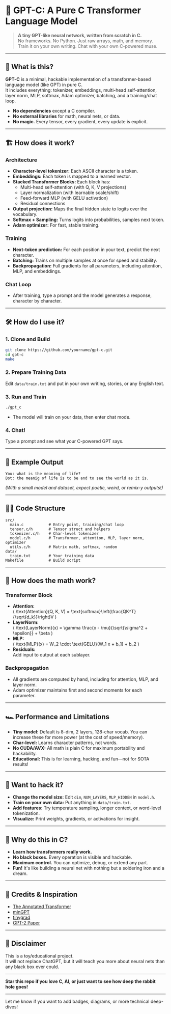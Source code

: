 # 🧠 GPT-C: A Pure C Transformer Language Model

> **A tiny GPT-like neural network, written from scratch in C.**  
> No frameworks. No Python. Just raw arrays, math, and memory.  
> Train it on your own writing. Chat with your own C-powered muse.

---

## 🚀 What is this?

**GPT-C** is a minimal, hackable implementation of a transformer-based language model (like GPT) in pure C.  
It includes everything: tokenizer, embeddings, multi-head self-attention, layer norm, MLP, softmax, Adam optimizer, batching, and a training/chat loop.

- **No dependencies** except a C compiler.
- **No external libraries** for math, neural nets, or data.
- **No magic.** Every tensor, every gradient, every update is explicit.

---

## 🏗️ How does it work?

### **Architecture**
- **Character-level tokenizer:** Each ASCII character is a token.
- **Embeddings:** Each token is mapped to a learned vector.
- **Stacked Transformer Blocks:** Each block has:
  - Multi-head self-attention (with Q, K, V projections)
  - Layer normalization (with learnable scale/shift)
  - Feed-forward MLP (with GELU activation)
  - Residual connections
- **Output projection:** Maps the final hidden state to logits over the vocabulary.
- **Softmax + Sampling:** Turns logits into probabilities, samples next token.
- **Adam optimizer:** For fast, stable training.

### **Training**
- **Next-token prediction:** For each position in your text, predict the next character.
- **Batching:** Trains on multiple samples at once for speed and stability.
- **Backpropagation:** Full gradients for all parameters, including attention, MLP, and embeddings.

### **Chat Loop**
- After training, type a prompt and the model generates a response, character by character.

---

## 🛠️ How do I use it?

### 1. **Clone and Build**
```sh
git clone https://github.com/yourname/gpt-c.git
cd gpt-c
make
```

### 2. **Prepare Training Data**
Edit `data/train.txt` and put in your own writing, stories, or any English text.

### 3. **Run and Train**
```sh
./gpt_c
```
- The model will train on your data, then enter chat mode.

### 4. **Chat!**
Type a prompt and see what your C-powered GPT says.

---

## 🧬 Example Output

```
You: what is the meaning of life?
Bot: the meanig of life is to be and to see the world as it is.
```

*(With a small model and dataset, expect poetic, weird, or remix-y outputs!)*

---

## 🧑‍💻 Code Structure

```
src/
  main.c           # Entry point, training/chat loop
  tensor.c/h       # Tensor struct and helpers
  tokenizer.c/h    # Char-level tokenizer
  model.c/h        # Transformer, attention, MLP, layer norm, optimizer
  utils.c/h        # Matrix math, softmax, random
data/
  train.txt        # Your training data
Makefile           # Build script
```

---

## 🧠 How does the math work?

### **Transformer Block**
- **Attention:**  
  \( \text{Attention}(Q, K, V) = \text{softmax}\left(\frac{QK^T}{\sqrt{d_k}}\right)V \)
- **LayerNorm:**  
  \( \text{LayerNorm}(x) = \gamma \frac{x - \mu}{\sqrt{\sigma^2 + \epsilon}} + \beta \)
- **MLP:**  
  \( \text{MLP}(x) = W_2 \cdot \text{GELU}(W_1 x + b_1) + b_2 \)
- **Residuals:**  
  Add input to output at each sublayer.

### **Backpropagation**
- All gradients are computed by hand, including for attention, MLP, and layer norm.
- Adam optimizer maintains first and second moments for each parameter.

---

## 🏎️ Performance and Limitations

- **Tiny model:** Default is 8-dim, 2 layers, 128-char vocab. You can increase these for more power (at the cost of speed/memory).
- **Char-level:** Learns character patterns, not words.
- **No CUDA/AVX:** All math is plain C for maximum portability and hackability.
- **Educational:** This is for learning, hacking, and fun—not for SOTA results!

---

## 🧩 Want to hack it?

- **Change the model size:** Edit `dim`, `NUM_LAYERS`, `MLP_HIDDEN` in `model.h`.
- **Train on your own data:** Put anything in `data/train.txt`.
- **Add features:** Try temperature sampling, longer context, or word-level tokenization.
- **Visualize:** Print weights, gradients, or activations for insight.

---

## 🦾 Why do this in C?

- **Learn how transformers really work.**
- **No black boxes.** Every operation is visible and hackable.
- **Maximum control.** You can optimize, debug, or extend any part.
- **Fun!** It's like building a neural net with nothing but a soldering iron and a dream.

---

## 📝 Credits & Inspiration

- [The Annotated Transformer](https://nlp.seas.harvard.edu/2018/04/03/attention.html)
- [minGPT](https://github.com/karpathy/minGPT)
- [tinygrad](https://github.com/geohot/tinygrad)
- [GPT-2 Paper](https://cdn.openai.com/better-language-models/language_models_are_unsupervised_multitask_learners.pdf)

---

## 🧨 Disclaimer

This is a toy/educational project.  
It will not replace ChatGPT, but it will teach you more about neural nets than any black box ever could.

---

**Star this repo if you love C, AI, or just want to see how deep the rabbit hole goes!**

---

Let me know if you want to add badges, diagrams, or more technical deep-dives! 
